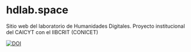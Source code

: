 # hdlab.space

Sitio web del laboratorio de Humanidades Digitales.
Proyecto institucional del CAICYT con el IIBCRIT (CONICET)

[![DOI](https://zenodo.org/badge/DOI/10.5281/zenodo.3467823.svg)](https://doi.org/10.5281/zenodo.3467823)

